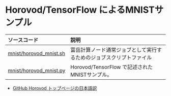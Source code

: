 # Horovod/TensorFlow によるMNISTサンプル

|ソースコード|説明|
|:--|:--|
|[mnist/horovod_mnist.sh](./mnist/horovod_mnist.sh)|富岳計算ノード通常ジョブとして実行するためのジョブスクリプトファイル|
|[mnist/horovod_mnist.py](./mnist/horovod_mnist.py)|Horovod/TensorFlow で記述されたMNISTサンプル。|

- [GitHub Horovod トップページの日本語訳](./horovod.md)
